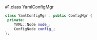 #1.class YamlConfigMgr

```cpp
class YamlConfigMgr : public ConfigMgr {
 private:
    YAML::Node node_;
    ConfigNode config_;
};
```